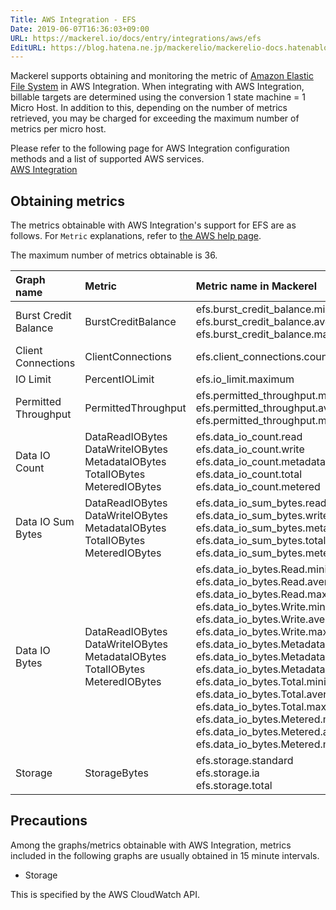 ```yaml
---
Title: AWS Integration - EFS
Date: 2019-06-07T16:36:03+09:00
URL: https://mackerel.io/docs/entry/integrations/aws/efs
EditURL: https://blog.hatena.ne.jp/mackerelio/mackerelio-docs.hatenablog.mackerel.io/atom/entry/17680117127188503127
---
```


Mackerel supports obtaining and monitoring the metric of <a href="https://aws.amazon.com/en/efs/" target="_blank">Amazon Elastic File System</a> in AWS Integration. When integrating with AWS Integration, billable targets are determined using the conversion 1 state machine = 1 Micro Host. In addition to this, depending on the number of metrics retrieved, you may be charged for exceeding the maximum number of metrics per micro host.

Please refer to the following page for AWS Integration configuration methods and a list of supported AWS services.<br>
<a href="https://mackerel.io/docs/entry/integrations/aws">AWS Integration</a>


## Obtaining metrics
The metrics obtainable with AWS Integration's support for EFS are as follows. For `Metric` explanations, refer to <a href="https://docs.aws.amazon.com/en_us/step-functions/latest/dg/procedure-cw-metrics.html" target="_blank">the AWS help page</a>.

The maximum number of metrics obtainable is 36.

|Graph name|Metric|Metric name in Mackerel|Unit|Statistics|
|:--|:--|:--|:--|:--|
|Burst Credit Balance|BurstCreditBalance|efs.burst_credit_balance.minimum<br>efs.burst_credit_balance.average<br>efs.burst_credit_balance.maximum|bytes|Mminimum<br>Average<br>Maximum|
|Client Connections|ClientConnections|efs.client_connections.count|integer|Sum|
|IO Limit|PercentIOLimit|efs.io_limit.maximum|percentage|Maximum|
|Permitted Throughput|PermittedThroughput|efs.permitted_throughput.minimum<br>efs.permitted_throughput.average<br>efs.permitted_throughput.maximum|bytes/sec|Minimum<br>Average<br>Maximum|
|Data IO Count|DataReadIOBytes<br>DataWriteIOBytes<br>MetadataIOBytes<br>TotalIOBytes<br>MeteredIOBytes|efs.data_io_count.read<br>efs.data_io_count.write<br>efs.data_io_count.metadata<br>efs.data_io_count.total<br>efs.data_io_count.metered|integer|SampleCount|
|Data IO Sum Bytes|DataReadIOBytes<br>DataWriteIOBytes<br>MetadataIOBytes<br>TotalIOBytes<br>MeteredIOBytes|efs.data_io_sum_bytes.read<br>efs.data_io_sum_bytes.write<br>efs.data_io_sum_bytes.metadata<br>efs.data_io_sum_bytes.total<br>efs.data_io_sum_bytes.metered|bytes|Sum|
|Data IO Bytes|DataReadIOBytes<br>DataWriteIOBytes<br>MetadataIOBytes<br>TotalIOBytes<br>MeteredIOBytes|efs.data_io_bytes.Read.minimum<br>efs.data_io_bytes.Read.average<br>efs.data_io_bytes.Read.maximum<br>efs.data_io_bytes.Write.minimum<br>efs.data_io_bytes.Write.average<br>efs.data_io_bytes.Write.maximum<br>efs.data_io_bytes.Metadata.minimum<br>efs.data_io_bytes.Metadata.average<br>efs.data_io_bytes.Metadata.maximum<br>efs.data_io_bytes.Total.minimum<br>efs.data_io_bytes.Total.average<br>efs.data_io_bytes.Total.maximum<br>efs.data_io_bytes.Metered.minimum<br>efs.data_io_bytes.Metered.average<br>efs.data_io_bytes.Metered.maximum|bytes|Minimum<br>Average<br>Maximum|
|Storage|StorageBytes|efs.storage.standard<br>efs.storage.ia<br>efs.storage.total|bytes|Sum|

<h2 id="notes">Precautions</h2>

Among the graphs/metrics obtainable with AWS Integration, metrics included in the following graphs are usually obtained in 15 minute intervals.

* Storage

This is specified by the AWS CloudWatch API.
